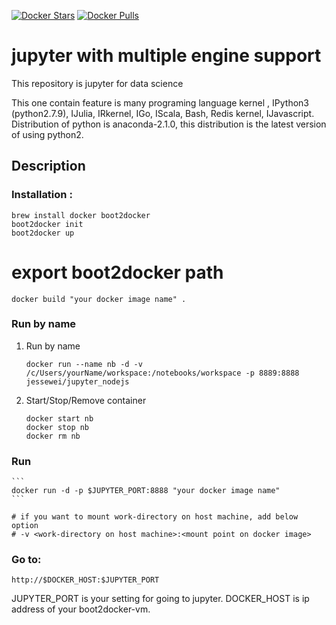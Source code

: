 [![Docker Stars](https://img.shields.io/docker/stars/jessewei/jupyter_nodejs.svg?style=flat-square)](https://hub.docker.com/r/jessewei/jupyter_nodejs/)
[![Docker Pulls](https://img.shields.io/docker/pulls/jessewei/jupyter_nodejs.svg?style=flat-square)](https://hub.docker.com/r/jessewei/jupyter_nodejs/)

# jupyter with multiple engine support 
This repository is jupyter for data science

This one contain feature is many programing language kernel , IPython3 (python2.7.9), IJulia, IRkernel, IGo, IScala, Bash, Redis kernel, IJavascript.
Distribution of python is anaconda-2.1.0, this distribution is the latest version of using python2.

## Description
### Installation :

    brew install docker boot2docker
    boot2docker init
    boot2docker up
# export boot2docker path
    docker build "your docker image name" .

### Run by name

1. Run by name
    ``` 
    docker run --name nb -d -v /c/Users/yourName/workspace:/notebooks/workspace -p 8889:8888  jessewei/jupyter_nodejs
    ```
    
2. Start/Stop/Remove container    
    ``` 
    docker start nb
    docker stop nb
    docker rm nb    
    ```
    
### Run   
    
    
    ```
    docker run -d -p $JUPYTER_PORT:8888 "your docker image name"
    ```
    
    # if you want to mount work-directory on host machine, add below option
    # -v <work-directory on host machine>:<mount point on docker image>

### Go to:

    http://$DOCKER_HOST:$JUPYTER_PORT

JUPYTER_PORT is your setting for going to jupyter. DOCKER_HOST is ip address of your boot2docker-vm.

